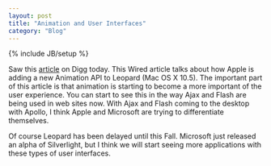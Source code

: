 ```yaml
---
layout: post
title: "Animation and User Interfaces"
category: "Blog"
---
```

{% include JB/setup %}

Saw this [article](http://www.wired.com/software/coolapps/news/2007/06/core_anim) on Digg today. This Wired article talks about how Apple is adding a new Animation API to Leopard (Mac OS X 10.5). The important part of this article is that animation is starting to become a more important of the user experience. You can start to see this in the way Ajax and Flash are being used in web sites now. With Ajax and Flash coming to the desktop with Apollo, I think Apple and Microsoft are trying to differentiate themselves.

Of course Leopard has been delayed until this Fall. Microsoft just released an alpha of Silverlight, but I think we will start seeing more applications with these types of user interfaces.